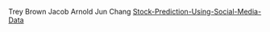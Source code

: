 Trey Brown
Jacob Arnold
Jun Chang
[Stock-Prediction-Using-Social-Media-Data](https://github.com/jhc0825/Stock-Prediction-Using-Social-Media-Data)
